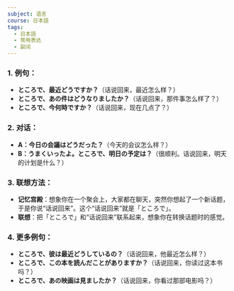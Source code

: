```yaml
---
subject: 语言
course: 日本語
tags:
  - 日本語
  - 常用表达
  - 副词
---
```

### 1. **例句**：

- **ところで、最近どうですか？**（话说回来，最近怎么样？）
- **ところで、あの件はどうなりましたか？**（话说回来，那件事怎么样了？）
- **ところで、今何時ですか？**（话说回来，现在几点了？）

### 2. **对话**：

- **A：今日の会議はどうだった？**（今天的会议怎么样？）
- **B：うまくいったよ。ところで、明日の予定は？**（很顺利。话说回来，明天的计划是什么？）

### 3. **联想方法**：

- **记忆宫殿**：想象你在一个聚会上，大家都在聊天，突然你想起了一个新话题，于是你说“话说回来”。这个“话说回来”就是「ところで」。
- **联想**：把「ところで」和“话说回来”联系起来，想象你在转换话题时的感觉。

### 4. **更多例句**：

- **ところで、彼は最近どうしているの？**（话说回来，他最近怎么样？）
- **ところで、この本を読んだことがありますか？**（话说回来，你读过这本书吗？）
- **ところで、あの映画は見ましたか？**（话说回来，你看过那部电影吗？）